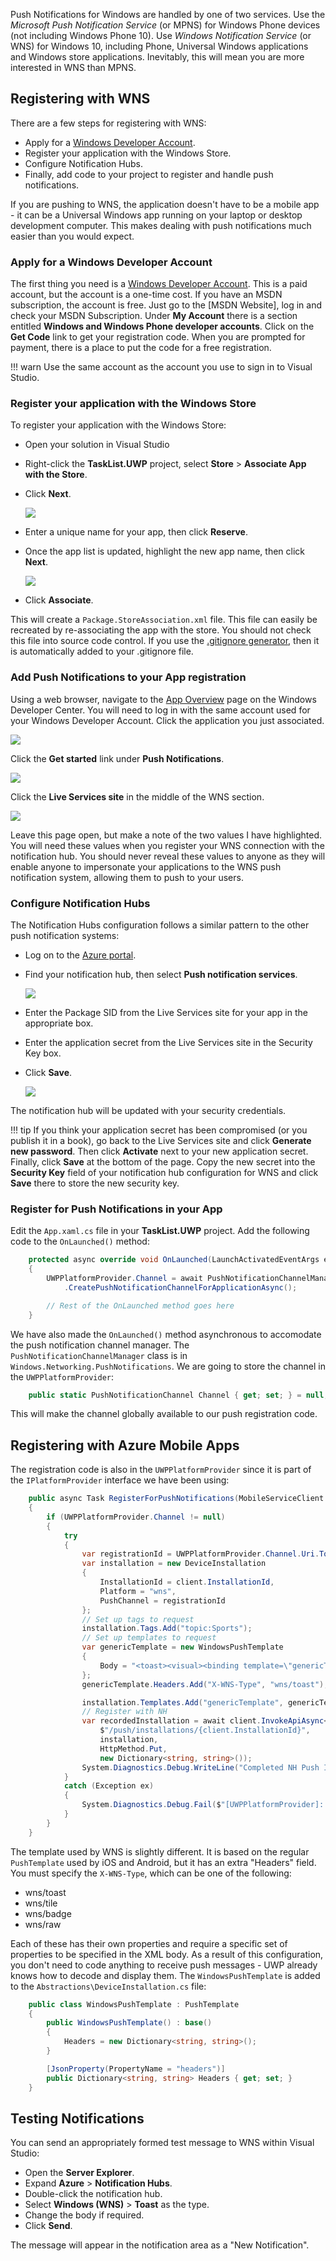 Push Notifications for Windows are handled by one of two services. Use the _Microsoft Push Notification Service_ (or MPNS)
for Windows Phone devices (not including Windows Phone 10).  Use _Windows Notification Service_ (or WNS) for Windows 10,
including Phone, Universal Windows applications and Windows store applications.  Inevitably, this will mean you are more
interested in WNS than MPNS.

## Registering with WNS

There are a few steps for registering with WNS:

* Apply for a [Windows Developer Account][1].
* Register your application with the Windows Store.
* Configure Notification Hubs.
* Finally, add code to your project to register and handle push notifications.

If you are pushing to WNS, the application doesn't have to be a mobile app - it can be a Universal Windows app running on
your laptop or desktop development computer.  This makes dealing with push notifications much easier than you would expect.

### Apply for a Windows Developer Account

The first thing you need is a [Windows Developer Account][1].  This is a paid account, but the account is a one-time cost.
If you have an MSDN subscription, the account is free.  Just go to the [MSDN Website], log in and check your MSDN Subscription.
Under **My Account** there is a section entitled **Windows and Windows Phone developer accounts**.  Click on the **Get Code**
link to get your registration code.  When you are prompted for payment, there is a place to put the code for a free
registration.

!!! warn
    Use the same account as the account you use to sign in to Visual Studio.

### Register your application with the Windows Store

To register your application with the Windows Store:

* Open your solution in Visual Studio
* Right-click the **TaskList.UWP** project, select **Store** > **Associate App with the Store**.
* Click **Next**.

    ![][img1]

* Enter a unique name for your app, then click **Reserve**.
* Once the app list is updated, highlight the new app name, then click **Next**.

    ![][img2]

* Click **Associate**.

This will create a `Package.StoreAssociation.xml` file.  This file can easily be recreated by re-associating the app with the
store.  You should not check this file into source code control.  If you use the [.gitignore generator][2], then it is automatically
added to your .gitignore file.

### Add Push Notifications to your App registration

Using a web browser, navigate to the [App Overview][3] page on the Windows Developer Center.  You will need to log in with the
same account used for your Windows Developer Account.  Click the application you just associated.

![][img3]

Click the **Get started** link under **Push Notifications**.

![][img4]

Click the **Live Services site** in the middle of the WNS section.

![][img5]

Leave this page open, but make a note of the two values I have highlighted.  You will need these values when you register your
WNS connection with the notification hub.  You should never reveal these values to anyone as they will enable anyone to
impersonate your applications to the WNS push notification system, allowing them to push to your users.

### Configure Notification Hubs

The Notification Hubs configuration follows a similar pattern to the other push notification systems:

* Log on to the [Azure portal].
* Find your notification hub, then select **Push notification services**.

    ![][img6]

* Enter the Package SID from the Live Services site for your app in the appropriate box.
* Enter the application secret from the Live Services site in the Security Key box.
* Click **Save**.

    ![][img7]

The notification hub will be updated with your security credentials.

!!! tip
    If you think your application secret has been compromised (or you publish it in a book), go back to the Live Services site
    and click **Generate new password**.  Then click **Activate** next to your new application secret. Finally, click **Save**
    at the bottom of the page. Copy the new secret into the **Security Key** field of your notification hub configuration for WNS
    and click **Save** there to store the new security key.

### Register for Push Notifications in your App

Edit the `App.xaml.cs` file in your **TaskList.UWP** project.  Add the following code to the `OnLaunched()` method:

```csharp
    protected async override void OnLaunched(LaunchActivatedEventArgs e)
    {
        UWPPlatformProvider.Channel = await PushNotificationChannelManager
            .CreatePushNotificationChannelForApplicationAsync();

        // Rest of the OnLaunched method goes here
    }
```

We have also made the `OnLaunched()` method asynchronous to accomodate the push notification channel manager.  The
`PushNotificationChannelManager` class is in `Windows.Networking.PushNotifications`.  We are going to store the channel
in the `UWPPlatformProvider`:

```csharp
    public static PushNotificationChannel Channel { get; set; } = null;
```

This will make the channel globally available to our push registration code.

## Registering with Azure Mobile Apps
The registration code is also in the `UWPPlatformProvider` since it is part of the `IPlatformProvider` interface we have
been using:

```csharp
    public async Task RegisterForPushNotifications(MobileServiceClient client)
    {
        if (UWPPlatformProvider.Channel != null)
        {
            try
            {
                var registrationId = UWPPlatformProvider.Channel.Uri.ToString();
                var installation = new DeviceInstallation
                {
                    InstallationId = client.InstallationId,
                    Platform = "wns",
                    PushChannel = registrationId
                };
                // Set up tags to request
                installation.Tags.Add("topic:Sports");
                // Set up templates to request
                var genericTemplate = new WindowsPushTemplate
                {
                    Body = "<toast><visual><binding template=\"genericTemplate\"><text id=\"1\">$(messageParam)</text></binding></visual></toast>"
                };
                genericTemplate.Headers.Add("X-WNS-Type", "wns/toast");

                installation.Templates.Add("genericTemplate", genericTemplate);
                // Register with NH
                var recordedInstallation = await client.InvokeApiAsync<DeviceInstallation, DeviceInstallation>(
                    $"/push/installations/{client.InstallationId}",
                    installation,
                    HttpMethod.Put,
                    new Dictionary<string, string>());
                System.Diagnostics.Debug.WriteLine("Completed NH Push Installation");
            }
            catch (Exception ex)
            {
                System.Diagnostics.Debug.Fail($"[UWPPlatformProvider]: Could not register with NH: {ex.Message}");
            }
        }
    }
```

The template used by WNS is slightly different.  It is based on the regular `PushTemplate` used by iOS and Android,
but it has an extra "Headers" field.  You must specify the `X-WNS-Type`, which can be one of the following:

* wns/toast
* wns/tile
* wns/badge
* wns/raw

Each of these has their own properties and require a specific set of properties to be specified in the XML body.  As a
result of this configuration, you don't need to code anything to receive push messages - UWP already knows how to decode
and display them.  The `WindowsPushTemplate` is added to the `Abstractions\DeviceInstallation.cs` file:

```csharp
    public class WindowsPushTemplate : PushTemplate
    {
        public WindowsPushTemplate() : base()
        {
            Headers = new Dictionary<string, string>();
        }

        [JsonProperty(PropertyName = "headers")]
        public Dictionary<string, string> Headers { get; set; }
    }
```

## Testing Notifications

You can send an appropriately formed test message to WNS within Visual Studio:

* Open the **Server Explorer**.
* Expand **Azure** > **Notification Hubs**.
* Double-click the notification hub.
* Select **Windows (WNS)** > **Toast** as the type.
* Change the body if required.
* Click **Send**.

The message will appear in the notification area as a "New Notification".

<!-- Images -->
[img1]: ./img/push-wns-1.PNG
[img2]: ./img/push-wns-2.PNG
[img3]: ./img/push-wns-3.PNG
[img4]: ./img/push-wns-4.PNG
[img5]: ./img/push-wns-5.PNG
[img6]: ./img/push-wns-6.PNG
[img7]: ./img/push-wns-7.PNG

<!-- URLs -->
[1]: https://dev.windows.com/en-us/overview
[2]: https://www.gitignore.io/
[3]: https://developer.microsoft.com/en-us/dashboard/apps/overview
[Azure portal]: https://portal.azure.com

